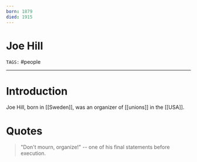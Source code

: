 ```yaml
---
born: 1879
died: 1915
---
```

# Joe Hill
`TAGS:` #people 

---
# Introduction
Joe Hill, born in [[Sweden]], was an organizer of [[unions]] in the [[USA]]. 

# Quotes
> "Don't mourn, organize!"
> -- one of his final statements before execution. 

